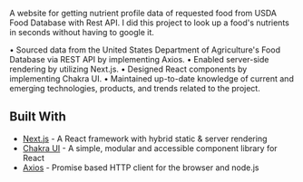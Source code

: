 A website for getting nutrient profile data of requested food from USDA Food Database with Rest API.
I did this project to look up a food's nutrients in seconds without having to google it.

• Sourced data from the United States Department of Agriculture's Food Database via REST API by implementing Axios.
• Enabled server-side rendering by utilizing Next.js.
• Designed React components by implementing Chakra UI.
• Maintained up-to-date knowledge of current and emerging technologies, products, and trends related to the project.

## Built With

- [Next.js](https://nextjs.org/) - A React framework with hybrid static & server rendering
- [Chakra UI](https://chakra-ui.com/) - A simple, modular and accessible component library for React
- [Axios](https://axios-http.com/) - Promise based HTTP client for the browser and node.js
